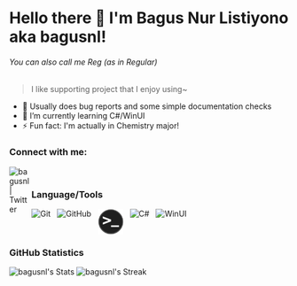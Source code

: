 # Hello there 👋 I'm Bagus Nur Listiyono aka bagusnl!
###### You can also call me Reg (as in Regular)

> I like supporting project that I enjoy using~

- 🤔 Usually does bug reports and some simple documentation checks
- 🌱 I’m currently learning C#/WinUI
- ⚡ Fun fact: I'm actually in Chemistry major!

### Connect with me:
[<img align="left" alt="bagusnl | Twitter" width="40px" src="https://abs.twimg.com/favicons/twitter.2.ico" />][twitter]
<br/>

### Language/Tools
<img align="top" alt="Git" width="95px" src="https://upload.wikimedia.org/wikipedia/commons/2/2b/Git-logo-white.svg" /> 
&nbsp;
<img align="top" alt="GitHub" width="40px" src="https://upload.wikimedia.org/wikipedia/commons/2/24/Github_logo_svg.svg" /> 
&nbsp;
<img align="top" alt="Terminal" width="46px" src="https://raw.githubusercontent.com/github/explore/80688e429a7d4ef2fca1e82350fe8e3517d3494d/topics/terminal/terminal.png" />
&nbsp;
<img align="top" alt="C#" width="40px" src="https://upload.wikimedia.org/wikipedia/commons/b/bd/Logo_C_sharp.svg" />
&nbsp;
<img align="top" alt="WinUI" width="46px" src="https://upload.wikimedia.org/wikipedia/commons/b/bb/WinUI_Icon.svg" />

### GitHub Statistics
![bagusnl's Stats](https://github-readme-stats.vercel.app/api?username=bagusnl&theme=synthwave&show_icons=true&hide_border=false&count_private=true) ![bagusnl's Streak](https://github-readme-streak-stats.herokuapp.com/?user=bagusnl&theme=synthwave&hide_border=false)


[twitter]: https://twitter.com/bagusnl
<!--
**bagusnl/bagusnl** is a ✨ _special_ ✨ repository because its `README.md` (this file) appears on your GitHub profile.

Here are some ideas to get you started:

- 🔭 I’m currently working on ...
- 🌱 I’m currently learning ...
- 👯 I’m looking to collaborate on ...
- 🤔 I’m looking for help with ...
- 💬 Ask me about ...
- 📫 How to reach me: ...
- 😄 Pronouns: ...
- ⚡ Fun fact: ...
-->
